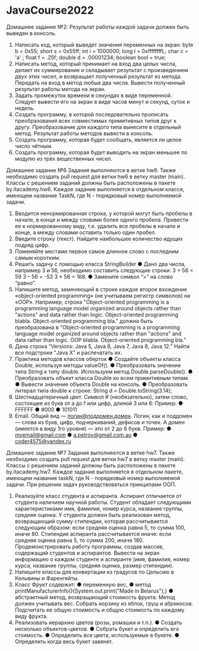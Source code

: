 # JavaCourse2022
Домашнее задание №2:
Результат работы каждой задачи должен быть выведен в консоль.
1.	Написать код, который выведет значения переменных на экран:
byte b = 0х55;
short s = 0x55ff;
int i = 1000000;
long l = 0xffffffffL;
char с = 'a' ;
float f = .25f;
double d = .00001234;
boolean bool = true;
2.	Написать метод, который принимает на вход два целых числа, делает их суммирование и складывает результат с произведением двух этих чисел, и возвращает полученный результат из метода. Передать на вход в метод любые два числа. Вывести полученный результат работы метода на экран.
3.	Задать промежуток времени в секундах в виде переменной. Следует вывести его на экран в виде часов минут и секунд, суток и недель.
4.	Создать программу, в которой последовательно прописать преобразования всех совместимых примитивных типов друг к другу. Преобразование для каждого типа вынесите в отдельный метод. Результат работы методов вывести в консоль.
5.	Создать программу, которая будет сообщать, является ли целое число чётным.
6.	Создать программу, которая будет выводить на экран меньшее по модулю из трёх вещественных чисел.


Домашнее задание №6
Задания выполняются в ветке hw6. Также необходимо создать pull request для ветки hw6 в ветку master (main).
Классы с решением заданий должны быть расположены в пакете by.itacademy.hw6. 
Каждое задание выполняется в отдельном классе, имеющем название TaskN, где N - порядковый номер выполняемой задачи. 
1. Вводится ненормированная строка, у которой могут быть пробелы в начале, в конце и между словами более одного пробела. Привести ее к нормированному виду, т.е. удалить все пробелы в начале и конце, а между словами оставить только один пробел.
2. Введите строку (текст). Найдите наибольшее количество идущих подряд цифр.
3. Поменяйте местами первое самое длинное слово с последним самым коротким.
4. Решить задачу с помощью класса StringBuilder
●	Дано два числа, например 3 и 56, необходимо составить следующие строки:
 3 + 56 = 59
 3 – 56 = -53
3 * 56 = 168.
●	Замените символ “=” на слово “равно”.
5. Напишите метод, заменяющий в строке каждое второе вхождение «object-oriented programming» (не учитываем регистр символов) на «OOP». Например, строка 
"Object-oriented programming is a programming language model organized around objects rather than "actions" and data rather than logic. Object-oriented programming blabla. Object-oriented programming bla."
должна быть преобразована в 
"Object-oriented programming is a programming language model organized around objects rather than "actions" and data rather than logic. OOP blabla. Object-oriented programming bla."
6. Дана строка “Versions: Java  5, Java 6, Java 7, Java 8, Java 12.”  Найти все подстроки "Java X" и распечатать их.
7. Практика методов классов оберток
●	Создайте объекты класса Double, используя методы valueOf(). 
●	Преобразовать значение типа String к типу double. Используем метод Double.parseDouble().
●	Преобразовать объект класса Double ко всем примитивным типам.
●	Вывести значение объекта Double на консоль. 
●	Преобразовать литерал типа double к строке: String d = Double.toString(3.14);
8. Шестнадцатеричный цвет. Символ # (необязательно), затем слово, состоящее из букв от a до f или цифр, длиной 3 или 6: 
Пример: 
●	FFFFFF
●	 #000 
●	101011
9. Email. Общий вид — логин@поддомен.домен. Логин, как и поддомен — слова из букв, цифр, подчеркиваний, дефисов и точек. А домен (имеется в виду 1го уровня) — это от 2 до 6 букв. 
Пример:
●	 myemail@gmail.com 
●	 a.petrov@gmail.com.au
●	 coder4575@yandex.ru


Домашнее задание №7
Задания выполняются в ветке hw7. Также необходимо создать pull request для ветки hw7 в ветку master (main).
Классы с решением заданий должны быть расположены в пакете by.itacademy.hw7. 
Каждое задание выполняется в отдельном пакете, имеющем название taskN, где N - порядковый номер выполняемой задачи. При решении задач руководствоваться принципами ООП. 
1. Реализуйте класс студента и аспиранта. Аспирант отличается от студента наличием научной работы. Студент обладает следующими характеристиками имя, фамилия, номер курса, название группы, средняя оценка. У студента должен быть реализован метод, возвращающий сумму стипендии, которая рассчитывается следующим образом: если средняя оценка равна 5, то сумма 100, иначе 80. Стипендия аспиранта рассчитывается иначе: если средняя оценка равна 5, то сумма 200, иначе 180. 
Продемонстрировать работу программы, создав массив, содержащий студентов и аспирантов. Вывести на экран информацию о каждом студенте и аспиранте (имя, фамилия, номер курса, название группы, средняя оценка, размер стипендии).
2. Напишите классы для конвертации из градусов по Цельсию в
Кельвины и Фаренгейты.
3. Класс Фрукт содержит: 
●	переменную вес, 
●	метод printManufacturerInfo(){System.out.print("Made in Belarus");}
●	абстрактный метод, возвращающий стоимость фрукта. Метод должен учитывать вес.
Собрать корзину из яблок, груш и абрикосов. Подсчитать ее общую стоимость и общую стоимость по каждому виду фрукта.
4. Реализовать иерархию цветов (розы, ромашки и т.п.).
●	Создать несколько объектов-цветов.
●	Собрать букет и определить его стоимость.
●	Определить все цвета, используемые в букете.
●	Определить когда весь букет завянет.
